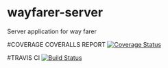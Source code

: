 # wayfarer-server
Server application for way farer

#COVERAGE COVERALLS REPORT
[![Coverage Status](https://coveralls.io/repos/github/Cheza-Dzabala/wayfarer-server/badge.svg?branch=ft-sign-user-up-167592714)](https://coveralls.io/github/Cheza-Dzabala/wayfarer-server?branch=ft-sign-user-up-167592714)

#TRAVIS CI
[![Build Status](https://travis-ci.org/Cheza-Dzabala/wayfarer-server.svg?branch=ft-sign-user-up-167592714)](https://travis-ci.org/Cheza-Dzabala/wayfarer-server)
